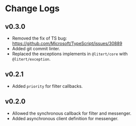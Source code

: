 # Change Logs

## v0.3.0

- Removed the fix of TS bug: https://github.com/Microsoft/TypeScript/issues/30889
- Added git commit linter.
- Replaced the exceptions implements in `@litert/core` with `@litert/exception`.

## v0.2.1

- Added `priority` for filter callbacks.

## v0.2.0

- Allowed the synchronous callback for filter and messenger.
- Added asynchronous client definition for messenger.
